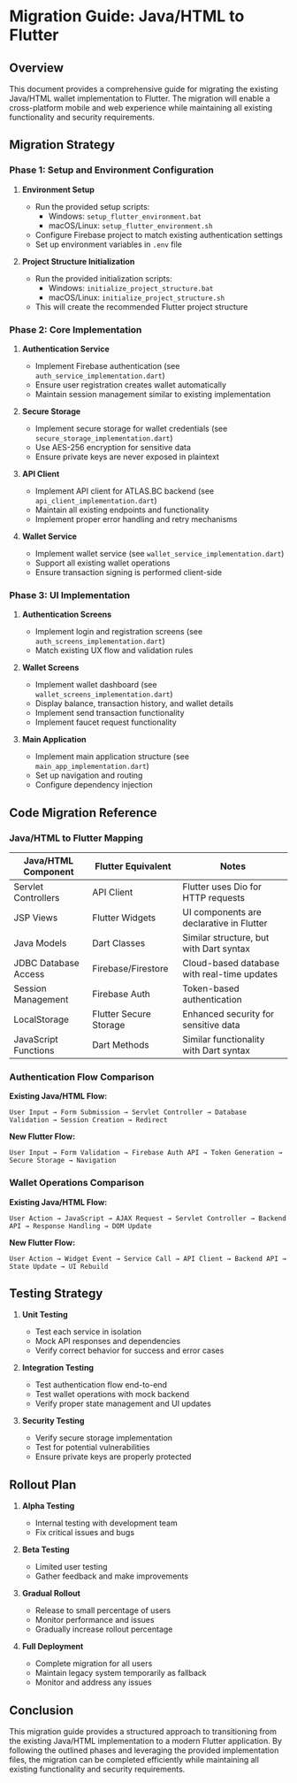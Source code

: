 # Migration Guide: Java/HTML to Flutter

## Overview

This document provides a comprehensive guide for migrating the existing Java/HTML wallet implementation to Flutter. The migration will enable a cross-platform mobile and web experience while maintaining all existing functionality and security requirements.

## Migration Strategy

### Phase 1: Setup and Environment Configuration

1. **Environment Setup**
   - Run the provided setup scripts:
     - Windows: `setup_flutter_environment.bat`
     - macOS/Linux: `setup_flutter_environment.sh`
   - Configure Firebase project to match existing authentication settings
   - Set up environment variables in `.env` file

2. **Project Structure Initialization**
   - Run the provided initialization scripts:
     - Windows: `initialize_project_structure.bat`
     - macOS/Linux: `initialize_project_structure.sh`
   - This will create the recommended Flutter project structure

### Phase 2: Core Implementation

1. **Authentication Service**
   - Implement Firebase authentication (see `auth_service_implementation.dart`)
   - Ensure user registration creates wallet automatically
   - Maintain session management similar to existing implementation

2. **Secure Storage**
   - Implement secure storage for wallet credentials (see `secure_storage_implementation.dart`)
   - Use AES-256 encryption for sensitive data
   - Ensure private keys are never exposed in plaintext

3. **API Client**
   - Implement API client for ATLAS.BC backend (see `api_client_implementation.dart`)
   - Maintain all existing endpoints and functionality
   - Implement proper error handling and retry mechanisms

4. **Wallet Service**
   - Implement wallet service (see `wallet_service_implementation.dart`)
   - Support all existing wallet operations
   - Ensure transaction signing is performed client-side

### Phase 3: UI Implementation

1. **Authentication Screens**
   - Implement login and registration screens (see `auth_screens_implementation.dart`)
   - Match existing UX flow and validation rules

2. **Wallet Screens**
   - Implement wallet dashboard (see `wallet_screens_implementation.dart`)
   - Display balance, transaction history, and wallet details
   - Implement send transaction functionality
   - Implement faucet request functionality

3. **Main Application**
   - Implement main application structure (see `main_app_implementation.dart`)
   - Set up navigation and routing
   - Configure dependency injection

## Code Migration Reference

### Java/HTML to Flutter Mapping

| Java/HTML Component | Flutter Equivalent | Notes |
|---------------------|-------------------|-------|
| Servlet Controllers | API Client | Flutter uses Dio for HTTP requests |
| JSP Views | Flutter Widgets | UI components are declarative in Flutter |
| Java Models | Dart Classes | Similar structure, but with Dart syntax |
| JDBC Database Access | Firebase/Firestore | Cloud-based database with real-time updates |
| Session Management | Firebase Auth | Token-based authentication |
| LocalStorage | Flutter Secure Storage | Enhanced security for sensitive data |
| JavaScript Functions | Dart Methods | Similar functionality with Dart syntax |

### Authentication Flow Comparison

**Existing Java/HTML Flow:**
```
User Input → Form Submission → Servlet Controller → Database Validation → Session Creation → Redirect
```

**New Flutter Flow:**
```
User Input → Form Validation → Firebase Auth API → Token Generation → Secure Storage → Navigation
```

### Wallet Operations Comparison

**Existing Java/HTML Flow:**
```
User Action → JavaScript → AJAX Request → Servlet Controller → Backend API → Response Handling → DOM Update
```

**New Flutter Flow:**
```
User Action → Widget Event → Service Call → API Client → Backend API → State Update → UI Rebuild
```

## Testing Strategy

1. **Unit Testing**
   - Test each service in isolation
   - Mock API responses and dependencies
   - Verify correct behavior for success and error cases

2. **Integration Testing**
   - Test authentication flow end-to-end
   - Test wallet operations with mock backend
   - Verify proper state management and UI updates

3. **Security Testing**
   - Verify secure storage implementation
   - Test for potential vulnerabilities
   - Ensure private keys are properly protected

## Rollout Plan

1. **Alpha Testing**
   - Internal testing with development team
   - Fix critical issues and bugs

2. **Beta Testing**
   - Limited user testing
   - Gather feedback and make improvements

3. **Gradual Rollout**
   - Release to small percentage of users
   - Monitor performance and issues
   - Gradually increase rollout percentage

4. **Full Deployment**
   - Complete migration for all users
   - Maintain legacy system temporarily as fallback
   - Monitor and address any issues

## Conclusion

This migration guide provides a structured approach to transitioning from the existing Java/HTML implementation to a modern Flutter application. By following the outlined phases and leveraging the provided implementation files, the migration can be completed efficiently while maintaining all existing functionality and security requirements.